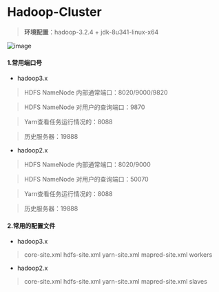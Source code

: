 # Hadoop-Cluster
> **环境配置**：hadoop-3.2.4  +  jdk-8u341-linux-x64

![image](https://user-images.githubusercontent.com/56857867/199201305-bb74047a-db5f-41e1-b044-07262fdcdd89.png)

#### 1.常用端口号
- hadoop3.x
> HDFS NameNode 内部通常端口：8020/9000/9820

> HDFS NameNode 对用户的查询端口：9870

> Yarn查看任务运行情况的：8088

> 历史服务器：19888
- hadoop2.x
> HDFS NameNode 内部通常端口：8020/9000

> HDFS NameNode 对用户的查询端口：50070

> Yarn查看任务运行情况的：8088

> 历史服务器：19888
#### 2.常用的配置文件
- hadoop3.x 
> core-site.xml  hdfs-site.xml  yarn-site.xml  mapred-site.xml workers
- hadoop2.x 
> core-site.xml  hdfs-site.xml  yarn-site.xml  mapred-site.xml slaves